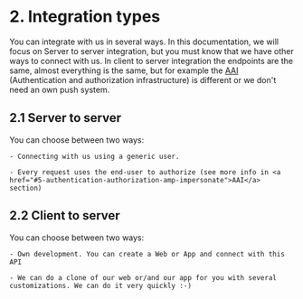 # 2. Integration types

You can integrate with us in several ways. In this documentation, we will focus on Server to server integration, but you must know that we have other ways to connect with us. In client to server integration the endpoints are the same, almost everything is the same, but for example the <a href="#5-authentication-authorization-amp-impersonate">AAI</a> (Authentication and authorization infrastructure) is different or we don't need an own push system.

## 2.1 Server to server

You can choose between two ways:

    - Connecting with us using a generic user. 

    - Every request uses the end-user to authorize (see more info in <a href="#5-authentication-authorization-amp-impersonate">AAI</a> section)

## 2.2 Client to server

You can choose between two ways:

    - Own development. You can create a Web or App and connect with this API
    
    - We can do a clone of our web or/and our app for you with several customizations. We can do it very quickly :-)
